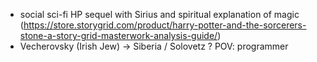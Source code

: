 
- social sci-fi HP sequel with Sirius and spiritual explanation of magic (https://store.storygrid.com/product/harry-potter-and-the-sorcerers-stone-a-story-grid-masterwork-analysis-guide/)
- Vecherovsky (Irish Jew) -> Siberia / Solovetz ? POV: programmer
